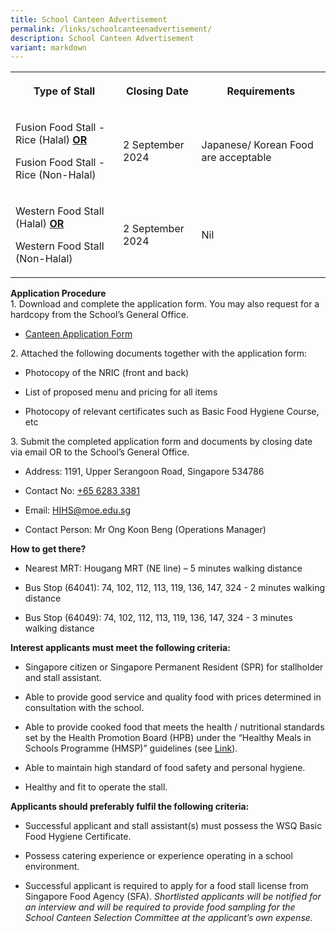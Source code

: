 ```yaml
---
title: School Canteen Advertisement
permalink: /links/schoolcanteenadvertisement/
description: School Canteen Advertisement
variant: markdown
---
```

<table style="minWidth: 75px">
<colgroup>
<col>
<col>
<col>
</colgroup>
<tbody>
<tr>
<th rowspan="1" colspan="1">
<p>Type of Stall</p>
</th>
<th rowspan="1" colspan="1">
<p>Closing Date</p>
</th>
<th rowspan="1" colspan="1">
<p>Requirements</p>
</th>
</tr>
<tr>
<td rowspan="1" colspan="1">
<p>Fusion Food Stall - Rice (Halal) <strong><u>OR</u></strong>
</p>
<p>Fusion Food Stall - Rice (Non-Halal)</p>
</td>
<td rowspan="1" colspan="1">
<p>2 September 2024</p>
</td>
<td rowspan="1" colspan="1">
<p>Japanese/ Korean Food are acceptable</p>
</td>
</tr>
<tr>
<td rowspan="1" colspan="1">
<p>Western Food Stall (Halal) <strong>
<u>OR</u></strong>
</p>
<p>Western Food Stall (Non-Halal)</p>
</td>
<td rowspan="1" colspan="1">
<p>2 September 2024</p>
</td>
<td rowspan="1" colspan="1">
<p>Nil</p>
</td>
</tr>
</tbody>
</table>
<p><strong>Application Procedure</strong>
<br>1. Download and complete the application form. You may also request for
a hardcopy from the School’s General Office.</p>
<ul data-tight="true" class="tight">
<li>
<p><a href="/files/holy%20innocent%20high%20school%20canteen%20application%20form.pdf" rel="noopener noreferrer nofollow" target="_blank">Canteen Application Form</a>
</p>
</li>
</ul>
<p>2. Attached the following documents together with the application form:</p>
<ul>
<li>
<p>Photocopy of the NRIC (front and back)</p>
</li>
<li>
<p>List of proposed menu and pricing for all items</p>
</li>
<li>
<p>Photocopy of relevant certificates such as Basic Food Hygiene Course,
etc</p>
</li>
</ul>
<p>3. Submit the completed application form and documents by closing date
via email OR to the School’s General Office.</p>
<ul data-tight="true" class="tight">
<li>
<p>Address: 1191, Upper Serangoon Road, Singapore 534786</p>
</li>
<li>
<p>Contact No: <a href="tel:+6562833381" rel="noopener noreferrer nofollow" target="_blank">+65 6283 3381</a>
</p>
</li>
<li>
<p>Email: <a href="mailto:HIHS@moe.edu.sg" rel="noopener noreferrer nofollow" target="_blank">HIHS@moe.edu.sg</a>
</p>
</li>
<li>
<p>Contact Person: Mr Ong Koon Beng (Operations Manager)</p>
</li>
</ul>
<p><strong>How to get there?</strong>
</p>
<ul data-tight="true" class="tight">
<li>
<p>Nearest MRT: Hougang MRT (NE line) – 5 minutes walking distance</p>
</li>
<li>
<p>Bus Stop (64041): 74, 102, 112, 113, 119, 136, 147, 324 - 2 minutes walking
distance</p>
</li>
<li>
<p>Bus Stop (64049): 74, 102, 112, 113, 119, 136, 147, 324 - 3 minutes walking
distance</p>
</li>
</ul>
<p><strong>Interest applicants must meet the following criteria:</strong>
</p>
<ul data-tight="true" class="tight">
<li>
<p>Singapore citizen or Singapore Permanent Resident (SPR) for stallholder
and stall assistant.</p>
</li>
<li>
<p>Able to provide good service and quality food with prices determined in
consultation with the school.</p>
</li>
<li>
<p>Able to provide cooked food that meets the health / nutritional standards
set by the Health Promotion Board (HPB) under the “Healthy Meals in Schools
Programme (HMSP)” guidelines (see&nbsp;<a href="https://www.hpb.gov.sg/schools/school-programmes/healthy-meals-in-schools-programme" rel="noopener noreferrer nofollow" target="_blank">Link</a>).</p>
</li>
<li>
<p>Able to maintain high standard of food safety and personal hygiene.</p>
</li>
<li>
<p>Healthy and fit to operate the stall.</p>
</li>
</ul>
<p><strong>Applicants should preferably fulfil the following criteria:</strong>
</p>
<ul data-tight="true" class="tight">
<li>
<p>Successful applicant and stall assistant(s) must possess the WSQ Basic
Food Hygiene Certificate.</p>
</li>
<li>
<p>Possess catering experience or experience operating in a school environment.</p>
</li>
<li>
<p>Successful applicant is required to apply for a food stall license from
Singapore Food Agency (SFA). <em>Shortlisted applicants will be notified for an interview and will be required to provide food sampling for the School Canteen Selection Committee at the applicant’s own expense.</em>
</p>
</li>
</ul>
<p></p>